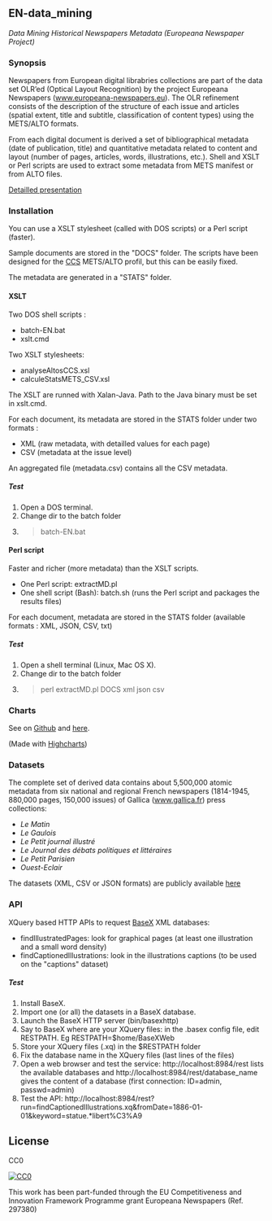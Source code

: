 ## EN-data_mining
*Data Mining Historical Newspapers Metadata (Europeana Newspaper Project)*

### Synopsis
Newspapers from European digital librabries collections are part of the data set OLR’ed (Optical Layout Recognition) by the project Europeana Newspapers (www.europeana-newspapers.eu). The OLR refinement consists of the description of the structure of each issue and articles (spatial extent, title and subtitle, classification of content types) using the METS/ALTO formats.

From each digital document is derived a set of bibliographical metadata (date of publication, title) and quantitative metadata related to content and layout (number of pages, articles, words, illustrations, etc.). Shell and XSLT or Perl scripts are used to extract some metadata from METS manifest or from ALTO files.

[Detailled presentation](http://altomator.github.io/EN-data_mining/)

### Installation
You can use a XSLT stylesheet (called with DOS scripts) or a Perl script (faster).

Sample documents are stored in the "DOCS" folder. The scripts have been designed for the [CCS](https://content-conversion.com/wp-content/uploads/2014/09/CCS-METS-ALTO-Info_basic_20140909.pdf) METS/ALTO profil, but this can be easily fixed.

The metadata are generated in a "STATS" folder.

#### XSLT
Two DOS shell scripts :
- batch-EN.bat
- xslt.cmd

Two XSLT stylesheets:
- analyseAltosCCS.xsl
- calculeStatsMETS_CSV.xsl

The XSLT are runned with Xalan-Java. Path to the Java binary must be set in xslt.cmd.

For each document, its metadata are stored in the STATS folder under two formats :
- XML (raw metadata, with detailled values for each page)
- CSV (metadata at the issue level)

An aggregated file (metadata.csv) contains all the CSV metadata.


##### Test
1. Open a DOS terminal.
2. Change dir to the batch folder
3. >batch-EN.bat 

#### Perl script
Faster and richer (more metadata) than the XSLT scripts.

- One Perl script: extractMD.pl 
- One shell script (Bash): batch.sh (runs the Perl script and packages the results files)

For each document, metadata are stored in the STATS folder (available formats : XML, JSON, CSV, txt)


##### Test
1. Open a shell terminal (Linux, Mac OS X).
2. Change dir to the batch folder
3. >perl extractMD.pl DOCS xml json csv



### Charts
See on [Github](https://github.com/altomator/EN-data_mining/tree/master/Charts) and [here](http://altomator.github.io/EN-data_mining/).

(Made with [Highcharts](www.highcharts.com))

### Datasets
The complete set of derived data contains about 5,500,000 atomic metadata from six national and regional French newspapers (1814-1945, 880,000 pages, 150,000 issues) of Gallica (www.gallica.fr) press collections:
- *Le Matin*
- *Le Gaulois*
- *Le Petit journal illustré*
- *Le Journal des débats politiques et littéraires*
- *Le Petit Parisien*
- *Ouest-Eclair*

The datasets (XML, CSV or JSON formats) are publicly available [here](http://altomator.github.io/EN-data_mining)

### API 
XQuery based HTTP APIs to request [BaseX](http://basex.org/) XML databases:
- findIllustratedPages: look for graphical pages (at least one illustration and a small word density)
- findCaptionedIllustrations: look in the illustrations captions (to be used on the "captions" dataset)

##### Test
1. Install BaseX.
2. Import one (or all) the datasets in a BaseX database.
3. Launch the BaseX HTTP server (bin/basexhttp)
4. Say to BaseX where are your XQuery files: in the .basex config file, edit RESTPATH. Eg RESTPATH=$home/BaseXWeb
4. Store your XQuery files (.xq) in the $RESTPATH folder
5. Fix the database name in the XQuery files (last lines of the files)
6. Open a web browser and test the service: http://localhost:8984/rest lists the available databases and http://localhost:8984/rest/database_name gives the content of a database (first connection: ID=admin, passwd=admin)
7. Test the API: http://localhost:8984/rest?run=findCaptionedIllustrations.xq&fromDate=1886-01-01&keyword=statue.*libert%C3%A9


## License
CC0

<a href="http://creativecommons.org/publicdomain/zero/1.0/"><img src="https://camo.githubusercontent.com/4df6de8c11e31c357bf955b12ab8c55f55c48823/68747470733a2f2f6c6963656e7365627574746f6e732e6e65742f702f7a65726f2f312e302f38387833312e706e67" alt="CC0" data-canonical-src="https://licensebuttons.net/p/zero/1.0/88x31.png" style="max-width:100%;"></a>

This work has been part-funded through the EU Competitiveness and Innovation Framework Programme grant Europeana Newspapers (Ref. 297380)


